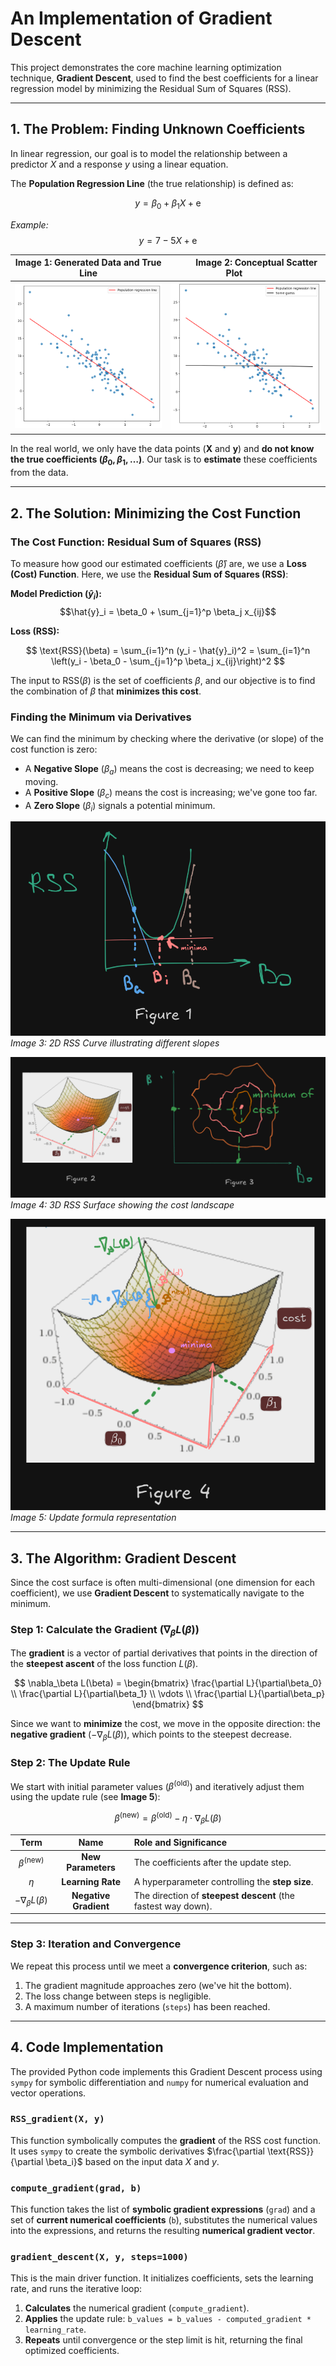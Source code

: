 # An Implementation of Gradient Descent

This project demonstrates the core machine learning optimization technique, **Gradient Descent**, used to find the best coefficients for a linear regression model by minimizing the Residual Sum of Squares (RSS).

---

## 1. The Problem: Finding Unknown Coefficients

In linear regression, our goal is to model the relationship between a predictor $X$ and a response $y$ using a linear equation.

The **Population Regression Line** (the true relationship) is defined as:

$$y = \beta_{0} + \beta_{1}X + \text{e}$$

_Example:_ $$y = 7 - 5X + \text{e}$$

| Image 1: Generated Data and True Line |          Image 2: Conceptual Scatter Plot           |
| :-----------------------------------: | :-------------------------------------------------: |
| ![Generated Data](./images/image.png) | ![Population Regression Line](./images/image-1.png) |

In the real world, we only have the data points ($\mathbf{X}$ and $\mathbf{y}$) and **do not know the true coefficients ($\beta_0, \beta_1, \dots$)**. Our task is to **estimate** these coefficients from the data.

---

## 2. The Solution: Minimizing the Cost Function

### The Cost Function: Residual Sum of Squares (RSS)

To measure how good our estimated coefficients ($\hat{\beta}$) are, we use a **Loss (Cost) Function**. Here, we use the **Residual Sum of Squares (RSS)**:

**Model Prediction ($\hat{y}_i$):**
$$\hat{y}_i = \beta_0 + \sum_{j=1}^p \beta_j x_{ij}$$

**Loss (RSS):**

$$
\text{RSS}(\beta) = \sum_{i=1}^n (y_i - \hat{y}_i)^2 = \sum_{i=1}^n \left(y_i - \beta_0 - \sum_{j=1}^p \beta_j x_{ij}\right)^2
$$

The input to $\text{RSS}(\beta)$ is the set of coefficients $\beta$, and our objective is to find the combination of $\beta$ that **minimizes this cost**.

### Finding the Minimum via Derivatives

We can find the minimum by checking where the derivative (or slope) of the cost function is zero:

- A **Negative Slope** ($\beta_a$) means the cost is decreasing; we need to keep moving.
- A **Positive Slope** ($\beta_c$) means the cost is increasing; we've gone too far.
- A **Zero Slope** ($\beta_i$) signals a potential minimum.

![RSS Derivative Example](./images/image-2.png)
_Image 3: 2D RSS Curve illustrating different slopes_

![3D RSS Surface 1](./images/image-5.png)
_Image 4: 3D RSS Surface showing the cost landscape_

![Update formula representation](./images/image-4.png)
_Image 5: Update formula representation_

---

## 3. The Algorithm: Gradient Descent

Since the cost surface is often multi-dimensional (one dimension for each coefficient), we use **Gradient Descent** to systematically navigate to the minimum.

### Step 1: Calculate the Gradient ($\nabla_\beta L(\beta)$)

The **gradient** is a vector of partial derivatives that points in the direction of the **steepest ascent** of the loss function $L(\beta)$.

$$
\nabla_\beta L(\beta) =
\begin{bmatrix}
\frac{\partial L}{\partial\beta_0} \\
\frac{\partial L}{\partial\beta_1} \\
\vdots \\
\frac{\partial L}{\partial\beta_p}
\end{bmatrix}
$$

Since we want to **minimize** the cost, we move in the opposite direction: the **negative gradient** $(-\nabla_\beta L(\beta))$, which points to the steepest decrease.

### Step 2: The Update Rule

We start with initial parameter values ($\beta^{\text{(old)}}$) and iteratively adjust them using the update rule (see **Image 5**):

$$\beta^{\text{(new)}} = \beta^{\text{(old)}} - \eta \cdot \nabla_\beta L(\beta)$$

|         Term         |       Name        | Role and Significance                                         |
| :------------------: | :---------------: | :------------------------------------------------------------ |
| $\displaystyle \beta^{\text{(new)}}$ | **New Parameters** | The coefficients after the update step.                       |
|   $\displaystyle \eta$   | **Learning Rate** | A hyperparameter controlling the **step size**.               |
|  $-\nabla_\beta L(\beta)$  | **Negative Gradient** | The direction of **steepest descent** (the fastest way down). |

---

### Step 3: Iteration and Convergence

We repeat this process until we meet a **convergence criterion**, such as:

1.  The gradient magnitude approaches zero (we've hit the bottom).
2.  The loss change between steps is negligible.
3.  A maximum number of iterations (`steps`) has been reached.

---

## 4. Code Implementation

The provided Python code implements this Gradient Descent process using `sympy` for symbolic differentiation and `numpy` for numerical evaluation and vector operations.

### `RSS_gradient(X, y)`

This function symbolically computes the **gradient** of the RSS cost function. It uses `sympy` to create the symbolic derivatives $\frac{\partial \text{RSS}}{\partial \beta_i}$ based on the input data $X$ and $y$.

### `compute_gradient(grad, b)`

This function takes the list of **symbolic gradient expressions** (`grad`) and a set of **current numerical coefficients** (`b`), substitutes the numerical values into the expressions, and returns the resulting **numerical gradient vector**.

### `gradient_descent(X, y, steps=1000)`

This is the main driver function. It initializes coefficients, sets the learning rate, and runs the iterative loop:

1.  **Calculates** the numerical gradient (`compute_gradient`).
2.  **Applies** the update rule: `b_values = b_values - computed_gradient * learning_rate`.
3.  **Repeats** until convergence or the step limit is hit, returning the final optimized coefficients.
